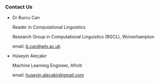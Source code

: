 ### Contact Us





* Dr Burcu Can  

  Reader in Computational Linguistics  

  Research Group in Computational Linguistics (RGCL), Wolverhampton  

  email: b.can@wlv.ac.uk  

  

  



* Hüseyin Aleçakır  

  Machine Learning Engineer, Afiniti  

  email: huseyin.alecakir@gmail.com  

